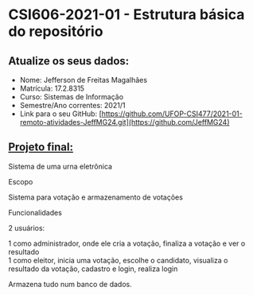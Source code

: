 # **CSI606-2021-01 - Estrutura básica do repositório**

## Atualize os seus dados:

- Nome: Jefferson de Freitas Magalhães
- Matrícula: 17.2.8315
- Curso: Sistemas de Informação
- Semestre/Ano correntes: 2021/1
- Link para o seu GitHub: [https://github.com/UFOP-CSI477/2021-01-remoto-atividades-JeffMG24.git](https://github.com/JeffMG24)

## [Projeto final:](./Projeto/README.md) 

Sistema de uma urna eletrônica

Escopo

Sistema para votação e armazenamento de votações

Funcionalidades

2 usuários:

1 como administrador, onde ele cria a votação, finaliza a votação e ver o resultado <br>
1 como eleitor, inicia uma votação, escolhe o candidato, visualiza o resultado da votação, cadastro e login, realiza login

Armazena tudo num banco de dados.


